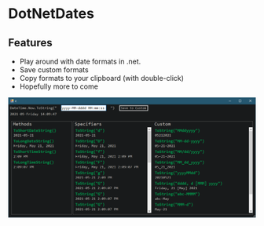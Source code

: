 # DotNetDates
## Features
* Play around with date formats in .net.
* Save custom formats
* Copy formats to your clipboard (with double-click)
* Hopefully more to come

![Screenshot](https://github.com/fischgeek/DotNetDates/blob/readme/assets/screenshot.png)